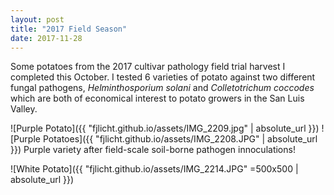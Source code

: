 ```yaml
---
layout: post
title: "2017 Field Season"
date: 2017-11-28
---
```


Some potatoes from the 2017 cultivar pathology field trial harvest I completed this October. I tested 6 varieties of potato against two different fungal pathogens, *Helminthosporium solani* and *Colletotrichum coccodes* which are both of economical interest to potato growers in the San Luis Valley.


![Purple Potato]({{ "fjlicht.github.io/assets/IMG_2209.jpg" | absolute_url }})
![Purple Potatoes]({{ "fjlicht.github.io/assets/IMG_2208.JPG" | absolute_url }})
Purple variety after field-scale soil-borne pathogen innoculations!


![White Potato]({{ "fjlicht.github.io/assets/IMG_2214.JPG" =500x500 | absolute_url }})
